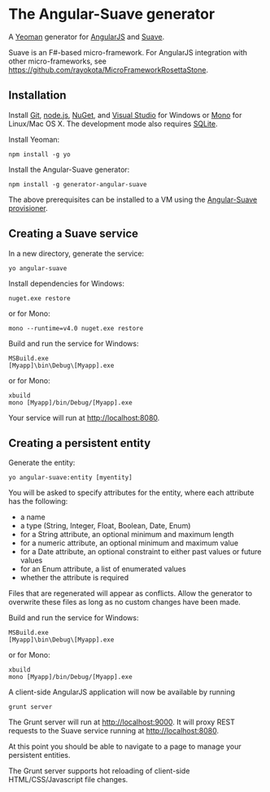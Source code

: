 # The Angular-Suave generator 

A [Yeoman](http://yeoman.io) generator for [AngularJS](http://angularjs.org) and [Suave](http://suave.io/).

Suave is an F#-based micro-framework.  For AngularJS integration with other micro-frameworks, see https://github.com/rayokota/MicroFrameworkRosettaStone.

## Installation

Install [Git](http://git-scm.com), [node.js](http://nodejs.org), [NuGet](http://www.nuget.org/), and [Visual Studio](http://www.visualstudio.com/) for Windows or [Mono](http://mono-project.com/) for Linux/Mac OS X.  The development mode also requires [SQLite](http://www.sqlite.org).

Install Yeoman:

    npm install -g yo

Install the Angular-Suave generator:

    npm install -g generator-angular-suave

The above prerequisites can be installed to a VM using the [Angular-Suave provisioner](https://github.com/rayokota/provision-angular-suave).

## Creating a Suave service

In a new directory, generate the service:

    yo angular-suave

Install dependencies for Windows:

    nuget.exe restore
    
or for Mono:
    
    mono --runtime=v4.0 nuget.exe restore
    
Build and run the service for Windows:

    MSBuild.exe
    [Myapp]\bin\Debug\[Myapp].exe
    
or for Mono:

    xbuild
    mono [Myapp]/bin/Debug/[Myapp].exe

Your service will run at [http://localhost:8080](http://localhost:8080).


## Creating a persistent entity

Generate the entity:

    yo angular-suave:entity [myentity]

You will be asked to specify attributes for the entity, where each attribute has the following:

- a name
- a type (String, Integer, Float, Boolean, Date, Enum)
- for a String attribute, an optional minimum and maximum length
- for a numeric attribute, an optional minimum and maximum value
- for a Date attribute, an optional constraint to either past values or future values
- for an Enum attribute, a list of enumerated values
- whether the attribute is required

Files that are regenerated will appear as conflicts.  Allow the generator to overwrite these files as long as no custom changes have been made.

Build and run the service for Windows:

    MSBuild.exe
    [Myapp]\bin\Debug\[Myapp].exe
    
or for Mono:

    xbuild
    mono [Myapp]/bin/Debug/[Myapp].exe
    
A client-side AngularJS application will now be available by running

	grunt server
	
The Grunt server will run at [http://localhost:9000](http://localhost:9000).  It will proxy REST requests to the Suave service running at [http://localhost:8080](http://localhost:8080).

At this point you should be able to navigate to a page to manage your persistent entities.  

The Grunt server supports hot reloading of client-side HTML/CSS/Javascript file changes.

